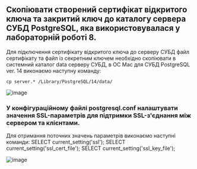 ## Скопіювати створений сертифікат відкритого ключа та закритий ключ до каталогу сервера СУБД PostgreSQL, яка використовувалася у лабораторній роботі 8.

Для підключення сертифікату відкритого ключа до серверу СУБД файл сертифікату та файл із секретним ключем необхідно скопіювати в системний каталог data серверу СУБД, в ОС Mac для СУБД PostgreSQL ver. 14 виконаємо наступну команду:

`cp server.* /Library/PostgreSQL/14/data/`

![image](https://user-images.githubusercontent.com/56130345/207885242-33e26413-02e8-425a-83f3-686f6f318fad.png)

### У конфігураційному файлі postgresql.conf налаштувати значення SSL-параметрів для підтримки SSL-з'єднання між сервером та клієнтами.

Для отримання поточних значень параметрів виконаємо наступні команди:
SELECT current_setting('ssl');
SELECT current_setting('ssl_cert_file');
SELECT current_setting('ssl_key_file');

![image](https://user-images.githubusercontent.com/56130345/207885679-41592166-3f0e-45ac-affb-fe119a498379.png)
